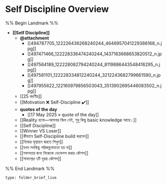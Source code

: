 # Self Discipline Overview
%% Begin Landmark %%
- **[[Self Discipline]]**
	- **@attachment**
		- [[494787705_122226436268240244_4646957041229386168_n.jpg]]
		- [[497471466_122228336474240244_1437163668653820512_n.jpg]]
		- [[497564189_122228082794240244_8119886443548416295_n.jpg]]
		- [[497581101_122228334812240244_3212243682799661590_n.jpg]]
		- [[497955622_122160979856503043_3513902695446083502_n.jpg]]
	- [[25 করণীয়]]
	- [[Motivation ❌ Self-Discipline ✔️]]
	- **quotes of the day**
		- [[17 May 2025 » quote of the day]]
	- [[Reality হলো—আপনার স্কিল নেই, শুধু কিছু basic knowledge আছে।]]
	- [[Self Discipline]]
	- [[Winner VS Loser]]
	- [[কীভাবে Self-Discipline build করবেন]]
	- [[নিজের মূল্যায়ন করতে শিখুন]]
	- [[যখন সবকিছু পরিকল্পনামতো হয় না]]
	- [[সফলতার জন্য নিজেকে ডেভেলপ করার কৌশল]]
	- [[সাফল্যের ৭টি দুরন্ত কৌশল]]

%% End Landmark %%

 
```ccard
type: folder_brief_live
```
 
